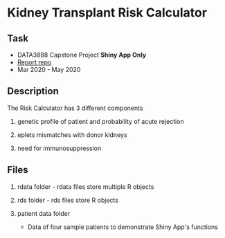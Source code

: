 Kidney Transplant Risk Calculator
=======================================

Task
-------------------
- DATA3888 Capstone Project **Shiny App Only**
- [Report repo](https://github.com/alexwong23/DATA3888-Project-Report "Report repo")
- Mar 2020 - May 2020

Description
-------------------
The Risk Calculator has 3 different components

1. genetic profile of patient and probability of acute rejection

2. eplets mismatches with donor kidneys

3. need for immunosuppression

Files
-------------------
1. rdata folder - rdata files store multiple R objects

2. rds folder - rds files store R objects

3. patient data folder
   - Data of four sample patients to demonstrate Shiny App's functions
